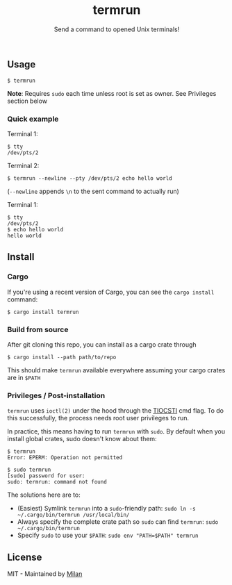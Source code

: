 <div align="center">
	<h1>termrun</h1>
	<p>
        Send a command to opened Unix terminals!
	</p>
	<br>
</div>

## Usage

```shell
$ termrun
```

__Note__: Requires `sudo` each time unless root is set as owner. See Privileges section below

### Quick example

Terminal 1:
```shell
$ tty
/dev/pts/2
```

Terminal 2:
```shell
$ termrun --newline --pty /dev/pts/2 echo hello world 
```

(`--newline` appends `\n` to the sent command to actually run)

Terminal 1:
```shell
$ tty
/dev/pts/2
$ echo hello world 
hello world 
```

## Install

### Cargo

If you're using a recent version of Cargo, you can see the `cargo install` command:

```shell
$ cargo install termrun 
```

### Build from source

After git cloning this repo, you can install as a cargo crate through

```shell
$ cargo install --path path/to/repo
```

This should make `termrun` available everywhere assuming your cargo crates are in `$PATH`

### Privileges / Post-installation

`termrun` uses `ioctl(2)` under the hood through the [TIOCSTI](https://man7.org/linux/man-pages/man4/tty_ioctl.4.html) cmd flag. To do this successfully, the process needs root user privileges to run.

In practice, this means having to run `termrun` with `sudo`. By default when you install global crates, sudo doesn't know about them:

```shell
$ termrun
Error: EPERM: Operation not permitted

$ sudo termrun
[sudo] password for user: 
sudo: termrun: command not found
```

The solutions here are to:

- (Easiest) Symlink `termrun` into a `sudo`-friendly path: `sudo ln -s ~/.cargo/bin/termrun /usr/local/bin/`
- Always specify the complete crate path so `sudo` can find `termrun`: `sudo ~/.cargo/bin/termrun`
- Specify `sudo` to use your `$PATH`: `sudo env "PATH=$PATH" termrun`

## License

MIT - Maintained by [Milan](https://mdaverde.com)

